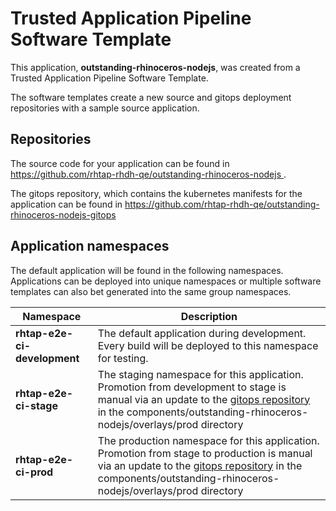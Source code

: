 # Trusted Application Pipeline Software Template

This application, **outstanding-rhinoceros-nodejs**, was created from a Trusted Application Pipeline Software Template.

The software templates create a new source and gitops deployment repositories with a sample source application. 

## Repositories

The source code for your application can be found in [https://github.com/rhtap-rhdh-qe/outstanding-rhinoceros-nodejs ](https://github.com/rhtap-rhdh-qe/outstanding-rhinoceros-nodejs ).
 
The gitops repository, which contains the kubernetes manifests for the application can be found in 
[https://github.com/rhtap-rhdh-qe/outstanding-rhinoceros-nodejs-gitops ](https://github.com/rhtap-rhdh-qe/outstanding-rhinoceros-nodejs-gitops ) 

## Application namespaces 

The default application will be found in the following namespaces. Applications can be deployed into unique namespaces or multiple software templates can also bet generated into the same group namespaces.  

|  Namespace   |  Description   |  
| -------- | -------- |   
| **rhtap-e2e-ci-development** | The default application during development. Every build will be deployed to this namespace for testing. | 
| **rhtap-e2e-ci-stage** | The staging namespace for this application. Promotion from development to stage is manual via an update to the [gitops repository](https://github.com/rhtap-rhdh-qe/outstanding-rhinoceros-nodejs-gitops ) in the components/outstanding-rhinoceros-nodejs/overlays/prod directory |  
| **rhtap-e2e-ci-prod** | The production namespace for this application. Promotion from stage to production is manual via an update to the [gitops repository](https://github.com/rhtap-rhdh-qe/outstanding-rhinoceros-nodejs-gitops ) in the components/outstanding-rhinoceros-nodejs/overlays/prod directory | 